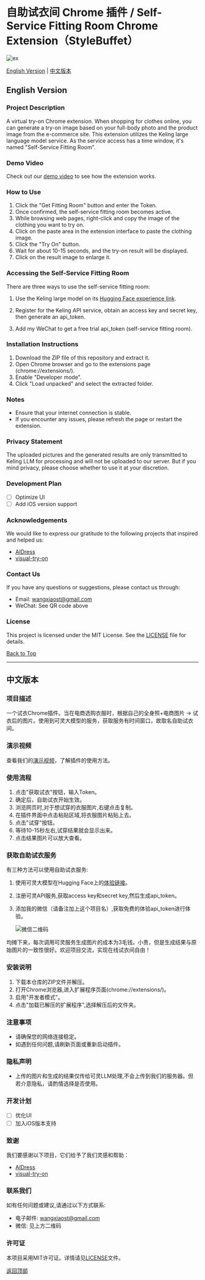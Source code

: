 # 自助试衣间 Chrome 插件 / Self-Service Fitting Room Chrome Extension（StyleBuffet）

   ![ex](imgs/ex.jpg)



[English Version](#english) | [中文版本](#chinese)
<a name="english"></a>
## English Version

### Project Description

A virtual try-on Chrome extension. When shopping for clothes online, you can generate a try-on image based on your full-body photo and the product image from the e-commerce site. This extension utilizes the Keling large language model service. As the service access has a time window, it's named "Self-Service Fitting Room".

### Demo Video

Check out our [demo video](https://www.bilibili.com/video/BV1tkyYYbE16/?spm_id_from=333.999.0.0&vd_source=97fb05507112998874bd946470f720ff) to see how the extension works.

### How to Use

1. Click the "Get Fitting Room" button and enter the Token.
2. Once confirmed, the self-service fitting room becomes active.
3. While browsing web pages, right-click and copy the image of the clothing you want to try on.
4. Click on the paste area in the extension interface to paste the clothing image.
5. Click the "Try On" button.
6. Wait for about 10-15 seconds, and the try-on result will be displayed.
7. Click on the result image to enlarge it.

### Accessing the Self-Service Fitting Room

There are three ways to use the self-service fitting room:

1. Use the Keling large model on its [Hugging Face experience link](https://huggingface.co/spaces/Kwai-Kolors/Kolors-Virtual-Try-Onn).

2. Register for the Keling API service, obtain an access key and secret key, then generate an api_token.

3. Add my WeChat to get a free trial api_token (self-service fitting room).


### Installation Instructions

1. Download the ZIP file of this repository and extract it.
2. Open Chrome browser and go to the extensions page (chrome://extensions/).
3. Enable "Developer mode".
4. Click "Load unpacked" and select the extracted folder.

### Notes

- Ensure that your internet connection is stable.
- If you encounter any issues, please refresh the page or restart the extension.

### Privacy Statement

The uploaded pictures and the generated results are only transmitted to Keling LLM for processing and will not be uploaded to our server. But if you mind privacy, please choose whether to use it at your discretion.

### Development Plan

- [ ] Optimize UI
- [ ] Add iOS version support

### Acknowledgements

We would like to express our gratitude to the following projects that inspired and helped us:

- [AIDress](https://github.com/bingqiang2021/AIDress)
- [visual-try-on](https://github.com/shyjal/visual-try-on)

### Contact Us

If you have any questions or suggestions, please contact us through:

- Email: wangxiaost@gmail.com
- WeChat: See QR code above

### License

This project is licensed under the MIT License. See the [LICENSE](LICENSE) file for details.

[Back to Top](#)

---

<a name="chinese"></a>
## 中文版本

### 项目描述

一个试衣Chrome插件。当在电商选购衣服时，根据自己的全身照+电商图片 -> 试衣后的图片。使用到可灵大模型的服务，获取服务有时间窗口，故取名自助试衣间。

### 演示视频

查看我们的[演示视频](https://www.bilibili.com/video/BV1tkyYYbE16/?spm_id_from=333.999.0.0&vd_source=97fb05507112998874bd946470f720ff)，了解插件的使用方法。

### 使用流程

1. 点击"获取试衣"按钮，输入Token。
2. 确定后，自助试衣开始生效。
3. 浏览网页时,对于想试穿的衣服图片,右键点击复制。
4. 在插件界面中点击粘贴区域,将衣服图片粘贴上去。
5. 点击"试穿"按钮。
6. 等待10-15秒左右,试穿结果就会显示出来。
7. 点击结果图片可以放大查看。

### 获取自助试衣服务

有三种方法可以使用自助试衣服务:

1. 使用可灵大模型在Hugging Face上的[体验链接](https://huggingface.co/spaces/Kwai-Kolors/Kolors-Virtual-Try-Onn)。

2. 注册可灵API服务,获取access key和secret key,然后生成api_token。

3. 添加我的微信（请备注加上这个项目名）,获取免费的体验api_token进行体验。

   ![微信二维码](imgs/wechat_qr.JPG)

均摊下来，每次调用可灵服务生成图片的成本为3毛钱。小贵，但是生成结果与原始图片的一致性很好。欢迎项目交流，实现在线试衣间自由！

### 安装说明

1. 下载本仓库的ZIP文件并解压。
2. 打开Chrome浏览器,进入扩展程序页面(chrome://extensions/)。
3. 启用"开发者模式"。
4. 点击"加载已解压的扩展程序",选择解压后的文件夹。

### 注意事项

- 请确保您的网络连接稳定。
- 如遇到任何问题,请刷新页面或重新启动插件。

### 隐私声明

- 上传的图片和生成的结果仅传给可灵LLM处理,不会上传到我们的服务器。但若介意隐私，请酌情选择是否使用。

### 开发计划

- [ ] 优化UI
- [ ] 加入iOS版本支持

### 致谢

我们要感谢以下项目，它们给予了我们灵感和帮助：

- [AIDress](https://github.com/bingqiang2021/AIDress)
- [visual-try-on](https://github.com/shyjal/visual-try-on)

### 联系我们

如有任何问题或建议,请通过以下方式联系:

- 电子邮件: wangxiaost@gmail.com
- 微信: 见上方二维码

### 许可证

本项目采用MIT许可证。详情请见[LICENSE](LICENSE)文件。

[返回顶部](#)
